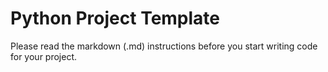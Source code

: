 # Python Project Template
Please read the markdown (.md) instructions before you start writing code for your project.
